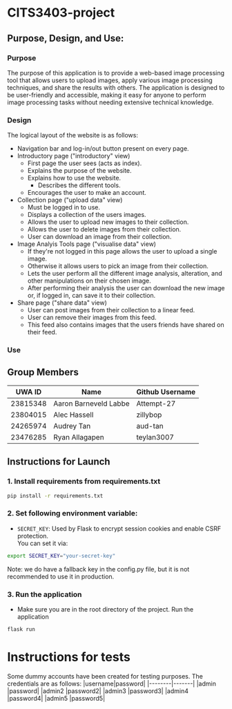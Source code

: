 # CITS3403-project


## Purpose, Design, and Use:
### Purpose
The purpose of this application is to provide a web-based image processing tool that allows users to upload images, apply various image processing techniques, and share the results with others. The application is designed to be user-friendly and accessible, making it easy for anyone to perform image processing tasks without needing extensive technical knowledge.
### Design
The logical layout of the website is as follows:
- Navigation bar and log-in/out button present on every page.
- Introductory page ("introductory" view)
    - First page the user sees (acts as index).
    - Explains the purpose of the website.
    - Explains how to use the website.
        - Describes the different tools.
    - Encourages the user to make an account.
- Collection page ("upload data" view)
    - Must be logged in to use.
    - Displays a collection of the users images.
    - Allows the user to upload new images to their collection.
    - Allows the user to delete images from their collection.
    - User can download an image from their collection.
- Image Analyis Tools page ("visualise data" view)
    - If they're not logged in this page allows the user to upload a single image.
    - Otherwise it allows users to pick an image from their collection.
    - Lets the user perform all the different image analysis, alteration, and other manipulations on their chosen image.
    - After performing their analysis the user can download the new image or, if logged in, can save it to their collection.
- Share page ("share data" view)
    - User can post images from their collection to a linear feed.
    - User can remove their images from this feed.
    - This feed also contains images that the users friends have shared on their feed.

### Use

## Group Members
| UWA ID | Name | Github Username |
|--------|------|-----------------|
| 23815348 | Aaron Barneveld Labbe | Attempt-27 |
| 23804015 | Alec Hassell | zillybop |
| 24265974 | Audrey Tan | aud-tan |
| 23476285 | Ryan Allagapen | teylan3007 |

## Instructions for Launch
### 1. Install requirements from requirements.txt
```bash
pip install -r requirements.txt
```


### 2. Set following environment variable:

- `SECRET_KEY`: Used by Flask to encrypt session cookies and enable CSRF protection.  
  You can set it via:
```bash
export SECRET_KEY="your-secret-key"
```

Note: we do have a fallback key in the config.py file, but it is not recommended to use it in production.

### 3. Run the application
- Make sure you are in the root directory of the project.
Run the application
```bash
flask run
```

# Instructions for tests
Some dummy accounts have been created for testing purposes. The credentials are as follows:
|username|password|
|--------|-------|
|admin  |password|
|admin2  |password2|
|admin3  |password3|
|admin4  |password4|
|admin5  |password5|
